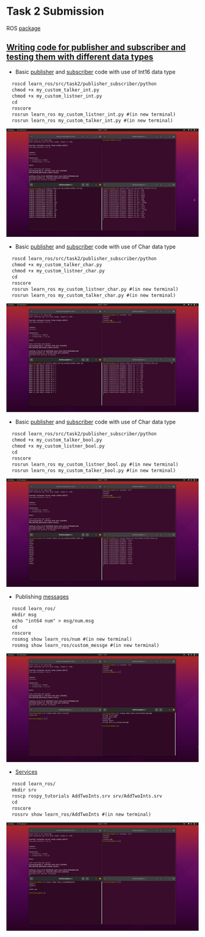 # Task 2 Submission
ROS [package](https://github.com/mrityunjayshukla411/Learn-ROS/tree/main/learn_ros)  
## [Writing code for publisher and subscriber and testing them with different data types](https://github.com/mrityunjayshukla411/Learn-ROS/tree/main/learn_ros/src/task2/publisher_subscriber)  
* Basic [publisher](https://github.com/mrityunjayshukla411/Learn-ROS/blob/main/learn_ros/src/task2/publisher_subscriber/python/my_custom_listner_int.py) and [subscriber](https://github.com/mrityunjayshukla411/Learn-ROS/blob/main/learn_ros/src/task2/publisher_subscriber/python/my_custom_listner_int.py) code with use of Int16 data type 

```
  roscd learn_ros/src/task2/publisher_subscriber/python
  chmod +x my_custom_talker_int.py
  chmod +x my_custom_listner_int.py
  cd
  roscore 
  rosrun learn_ros my_custom_listner_int.py #(in new terminal)
  rosrun learn_ros my_custom_talker_int.py #(in new terminal)
```
![](https://github.com/mrityunjayshukla411/Learn-ROS/blob/main/Task2/data/pub_sub_int.png)  

* Basic [publisher](https://github.com/mrityunjayshukla411/Learn-ROS/blob/main/learn_ros/src/task2/publisher_subscriber/python/my_custom_talker_char.py) and [subscriber](https://github.com/mrityunjayshukla411/Learn-ROS/blob/main/learn_ros/src/task2/publisher_subscriber/python/my_custom_listner_char.py) code with use of Char data type 

```
  roscd learn_ros/src/task2/publisher_subscriber/python
  chmod +x my_custom_talker_char.py
  chmod +x my_custom_listner_char.py
  cd
  roscore 
  rosrun learn_ros my_custom_listner_char.py #(in new terminal)
  rosrun learn_ros my_custom_talker_char.py #(in new terminal)
```
![](https://github.com/mrityunjayshukla411/Learn-ROS/blob/main/Task2/data/pub_sub_char.png)    


* Basic [publisher](https://github.com/mrityunjayshukla411/Learn-ROS/blob/main/learn_ros/src/task2/publisher_subscriber/python/my_custom_talker_bool.py) and [subscriber](https://github.com/mrityunjayshukla411/Learn-ROS/blob/main/learn_ros/src/task2/publisher_subscriber/python/my_custom_listner_bool.py) code with use of Char data type 

```
  roscd learn_ros/src/task2/publisher_subscriber/python
  chmod +x my_custom_talker_bool.py
  chmod +x my_custom_listner_bool.py
  cd
  roscore 
  rosrun learn_ros my_custom_listner_bool.py #(in new terminal)
  rosrun learn_ros my_custom_talker_bool.py #(in new terminal)
```
![](https://github.com/mrityunjayshukla411/Learn-ROS/blob/main/Task2/data/pub_sub_bool.png)  

* Publishing [messages](https://github.com/mrityunjayshukla411/Learn-ROS/tree/main/learn_ros/msg)

```
  roscd learn_ros/
  mkdir msg
  echo "int64 num" > msg/num.msg
  cd
  roscore 
  rosmsg show learn_ros/num #(in new terminal)
  rosmsg show learn_ros/custom_messge #(in new terminal)
```
![](https://github.com/mrityunjayshukla411/Learn-ROS/blob/main/Task2/data/msgs.png)  

* [Services](https://github.com/mrityunjayshukla411/Learn-ROS/tree/main/learn_ros/srv)

```
  roscd learn_ros/
  mkdir srv
  roscp rospy_tutorials AddTwoInts.srv srv/AddTwoInts.srv
  cd
  roscore 
  rossrv show learn_ros/AddTwoInts #(in new terminal)
```
![](https://github.com/mrityunjayshukla411/Learn-ROS/blob/main/Task2/data/service.png) 

